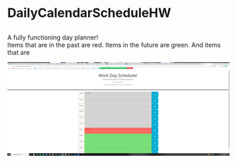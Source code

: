 # DailyCalendarScheduleHW
## 

A fully functioning day planner!  
Items that are in the past are red.
Items in the future are green.
And items that are 

![Daily Planner Homework](/Images/ScreenShot%20WordDay%20Schedule%20HW.png "Daily Planner!")